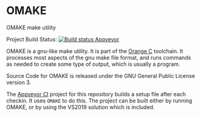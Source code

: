 ﻿OMAKE
=======

OMAKE make utility

Project Build Status:
[![Build status Appveyor](https://ci.appveyor.com/api/projects/status/4ts7bsgas67osyht?svg=true)](https://ci.appveyor.com/project/LADSoft/orangec)

OMAKE is a gnu-like make utility.  It is part of the [Orange C](https://www.github.com/LADSoft/OrangeC) toolchain.   It processes most aspects of the gnu make file format, and runs commands as needed to create some type of output, which is usually a program.

Source Code for OMAKE is released under the GNU General Public License version 3.

The [Appveyor CI](https://ci.appveyor.com/project/LADSoft/ORC) project for this repository builds a setup file after each checkin.   It uses `OMAKE` to do this.   The project can be built either by running OMAKE, or by using the VS2019 solution which is included.

